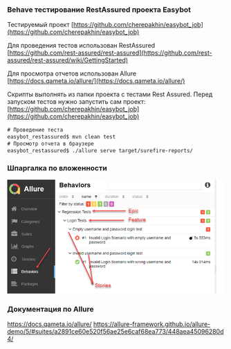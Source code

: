 ### Behave тестирование RestAssured проекта Easybot

Тестируемый проект [https://github.com/cherepakhin/easybot_job](https://github.com/cherepakhin/easybot_job)

Для проведения тестов использован RestAssured<br/>
 [https://github.com/rest-assured/rest-assured](https://github.com/rest-assured/rest-assured/wiki/GettingStarted)

Для просмотра отчетов использован Allure [https://docs.qameta.io/allure/](https://docs.qameta.io/allure/)

Скрипты выполнять из папки проекта с тестами Rest Assured. 
Перед запуском тестов нужно запустить сам проект:
[https://github.com/cherepakhin/easybot_job](https://github.com/cherepakhin/easybot_job)

```shell
# Проведение теста
easybot_restassured$ mvn clean test
# Просмотр отчета в браузере
easybot_restassured$ ./allure serve target/surefire-reports/
```

### Шпаргалка по вложенности

![Epic-Feature-Story](doc/hierarchy.png)

### Документация по Allure

https://docs.qameta.io/allure/
https://allure-framework.github.io/allure-demo/5/#suites/a2891ce60e520f56ae25e6caf68ea773/448aea45096280d4/



